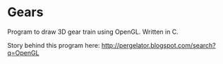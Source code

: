 # Gears

Program to draw 3D gear train using OpenGL. Written in C.

Story behind this program here: http://pergelator.blogspot.com/search?q=OpenGL

